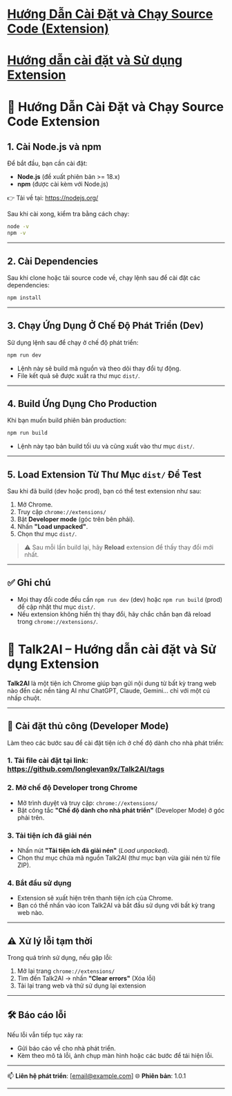 

# [Hướng Dẫn Cài Đặt và Chạy Source Code (Extension)](#-hướng-dẫn-cài-đặt-và-chạy-source-code-extension)
# [Hướng dẫn cài đặt và Sử dụng Extension](#-talk2ai--chrome-extension)

# 🚀 Hướng Dẫn Cài Đặt và Chạy Source Code Extension

## 1. Cài Node.js và npm

Để bắt đầu, bạn cần cài đặt:

- **Node.js** (đề xuất phiên bản >= 18.x)
- **npm** (được cài kèm với Node.js)

👉 Tải về tại: https://nodejs.org/

Sau khi cài xong, kiểm tra bằng cách chạy:

```bash
node -v
npm -v
````

---

## 2. Cài Dependencies

Sau khi clone hoặc tải source code về, chạy lệnh sau để cài đặt các dependencies:

```bash
npm install
```

---

## 3. Chạy Ứng Dụng Ở Chế Độ Phát Triển (Dev)

Sử dụng lệnh sau để chạy ở chế độ phát triển:

```bash
npm run dev
```

* Lệnh này sẽ build mã nguồn và theo dõi thay đổi tự động.
* File kết quả sẽ được xuất ra thư mục `dist/`.

---

## 4. Build Ứng Dụng Cho Production

Khi bạn muốn build phiên bản production:

```bash
npm run build
```

* Lệnh này tạo bản build tối ưu và cũng xuất vào thư mục `dist/`.

---

## 5. Load Extension Từ Thư Mục `dist/` Để Test

Sau khi đã build (dev hoặc prod), bạn có thể test extension như sau:

1. Mở Chrome.
2. Truy cập `chrome://extensions/`
3. Bật **Developer mode** (góc trên bên phải).
4. Nhấn **"Load unpacked"**.
5. Chọn thư mục `dist/`.

> ⚠️ Sau mỗi lần build lại, hãy **Reload** extension để thấy thay đổi mới nhất.

---

## ✅ Ghi chú

* Mọi thay đổi code đều cần `npm run dev` (dev) hoặc `npm run build` (prod) để cập nhật thư mục `dist/`.
* Nếu extension không hiển thị thay đổi, hãy chắc chắn bạn đã reload trong `chrome://extensions/`.

#

# 🧠 Talk2AI – Hướng dẫn cài đặt và Sử dụng Extension

**Talk2AI** là một tiện ích Chrome giúp bạn gửi nội dung từ bất kỳ trang web nào đến các nền tảng AI như ChatGPT, Claude, Gemini... chỉ với một cú nhấp chuột.

---

## 🚀 Cài đặt thủ công (Developer Mode)

Làm theo các bước sau để cài đặt tiện ích ở chế độ dành cho nhà phát triển:
### 1. Tải file cài đặt tại link: https://github.com/longlevan9x/Talk2AI/tags

### 2. Mở chế độ Developer trong Chrome
- Mở trình duyệt và truy cập: `chrome://extensions/`
- Bật công tắc **"Chế độ dành cho nhà phát triển"** (Developer Mode) ở góc phải trên.

### 3. Tải tiện ích đã giải nén
- Nhấn nút **"Tải tiện ích đã giải nén"** (*Load unpacked*).
- Chọn thư mục chứa mã nguồn Talk2AI (thư mục bạn vừa giải nén từ file ZIP).

### 4. Bắt đầu sử dụng
- Extension sẽ xuất hiện trên thanh tiện ích của Chrome.
- Bạn có thể nhấn vào icon Talk2AI và bắt đầu sử dụng với bất kỳ trang web nào.

---

## ⚠️ Xử lý lỗi tạm thời

Trong quá trình sử dụng, nếu gặp lỗi:

1. Mở lại trang `chrome://extensions/`
2. Tìm đến Talk2AI → nhấn **"Clear errors"** (Xóa lỗi)
3. Tải lại trang web và thử sử dụng lại extension

---

## 🛠 Báo cáo lỗi

Nếu lỗi vẫn tiếp tục xảy ra:

- Gửi báo cáo về cho nhà phát triển.
- Kèm theo mô tả lỗi, ảnh chụp màn hình hoặc các bước để tái hiện lỗi.

---

📫 **Liên hệ phát triển**: [email@example.com]
🌐 **Phiên bản**: 1.0.1  

---
